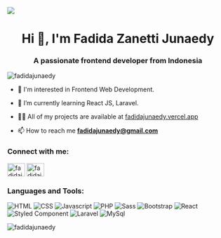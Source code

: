 ![](https://github.com/fadidajunaedy/fm-baseapparel/blob/main/mygif.gif)
<h1 align="center">Hi 👋, I'm Fadida Zanetti Junaedy</h1>
<h3 align="center">A passionate frontend developer from Indonesia</h3>

<p align="left"> <img src="https://komarev.com/ghpvc/?username=fadidajunaedy&label=Profile%20views&color=0e75b6&style=flat" alt="fadidajunaedy" /> </p>

- 👀 I'm interested in Frontend Web Development.

- 🌱 I’m currently learning React JS, Laravel.

- 👨‍💻 All of my projects are available at [fadidajunaedy.vercel.app](fadidajunaedy.vercel.app)

- 📫 How to reach me **fadidajunaedy@gmail.com**

<h3 align="left">Connect with me:</h3>
<p align="left">
<a href="https://instagram.com/fadidajunaedy" target="blank"><img align="center" src="https://raw.githubusercontent.com/rahuldkjain/github-profile-readme-generator/master/src/images/icons/Social/instagram.svg" alt="fadidajunaedy" height="30" width="40" /></a>
<a href="https://instagram.com/fadidajunaedy" target="blank"><img align="center" src="https://raw.githubusercontent.com/rahuldkjain/github-profile-readme-generator/master/src/images/icons/Social/linkedin.svg" alt="fadidajunaedy" height="30" width="40" /></a>
</p>

<h3 align="left">Languages and Tools:</h3>
<p>
	<img alt="HTML" src="https://img.shields.io/badge/HTML5-E34F26?style=for-the-badge&logo=html5&logoColor=white"/>
	<img alt="CSS" src="https://img.shields.io/badge/CSS3-1572B6?style=for-the-badge&logo=css3&logoColor=white"/>
	<img alt="Javascript" src="https://img.shields.io/badge/JavaScript-F7DF1E?style=for-the-badge&logo=javascript&logoColor=black"/>
	<img alt="PHP" src="https://img.shields.io/badge/PHP-777BB4?style=for-the-badge&logo=php&logoColor=white"/>
	<img alt="Sass" src="https://img.shields.io/badge/Sass-CC6699?style=for-the-badge&logo=sass&logoColor=white"/>
	<img alt="Bootstrap" src="https://img.shields.io/badge/Bootstrap-563D7C?style=for-the-badge&logo=bootstrap&logoColor=white"/>
	<img alt="React" src="https://img.shields.io/badge/React-20232A?style=for-the-badge&logo=react&logoColor=61DAFB"/>
	<img alt="Styled Component" src="https://img.shields.io/badge/styled--components-DB7093?style=for-the-badge&logo=styled-components&logoColor=white"/>
	<img alt="Laravel" src="https://img.shields.io/badge/Laravel-FF2D20?style=for-the-badge&logo=laravel&logoColor=white"/>
	<img alt="MySql" src="https://img.shields.io/badge/MySQL-00000F?style=for-the-badge&logo=mysql&logoColor=white"/>
</p>

<p><img align="left" src="https://github-readme-stats.vercel.app/api/top-langs?username=fadidajunaedy&show_icons=true&locale=en&layout=compact" alt="fadidajunaedy"/></p>

